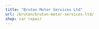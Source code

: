```yaml
---
title: "Bruton Motor Services Ltd"
url: /bruton/bruton-motor-services-ltd/
shop: car repair
---
```


